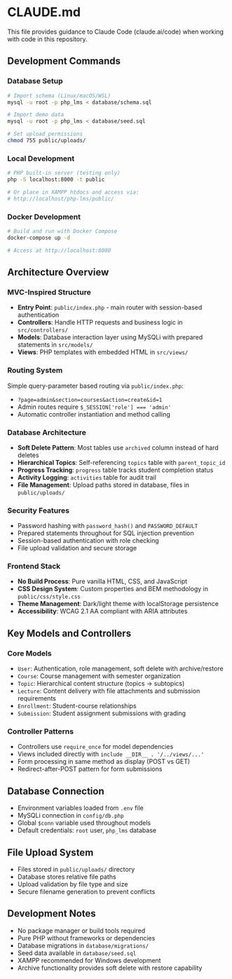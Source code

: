 # CLAUDE.md

This file provides guidance to Claude Code (claude.ai/code) when working with code in this repository.

## Development Commands

### Database Setup
```bash
# Import schema (Linux/macOS/WSL)
mysql -u root -p php_lms < database/schema.sql

# Import demo data
mysql -u root -p php_lms < database/seed.sql

# Set upload permissions
chmod 755 public/uploads/
```

### Local Development
```bash
# PHP built-in server (testing only)
php -S localhost:8000 -t public

# Or place in XAMPP htdocs and access via:
# http://localhost/php-lms/public/
```

### Docker Development
```bash
# Build and run with Docker Compose
docker-compose up -d

# Access at http://localhost:8080
```

## Architecture Overview

### MVC-Inspired Structure
- **Entry Point**: `public/index.php` - main router with session-based authentication
- **Controllers**: Handle HTTP requests and business logic in `src/controllers/`
- **Models**: Database interaction layer using MySQLi with prepared statements in `src/models/`
- **Views**: PHP templates with embedded HTML in `src/views/`

### Routing System
Simple query-parameter based routing via `public/index.php`:
- `?page=admin&section=courses&action=create&id=1`
- Admin routes require `$_SESSION['role'] === 'admin'`
- Automatic controller instantiation and method calling

### Database Architecture
- **Soft Delete Pattern**: Most tables use `archived` column instead of hard deletes
- **Hierarchical Topics**: Self-referencing `topics` table with `parent_topic_id`
- **Progress Tracking**: `progress` table tracks student completion status
- **Activity Logging**: `activities` table for audit trail
- **File Management**: Upload paths stored in database, files in `public/uploads/`

### Security Features
- Password hashing with `password_hash()` and `PASSWORD_DEFAULT`
- Prepared statements throughout for SQL injection prevention
- Session-based authentication with role checking
- File upload validation and secure storage

### Frontend Stack
- **No Build Process**: Pure vanilla HTML, CSS, and JavaScript
- **CSS Design System**: Custom properties and BEM methodology in `public/css/style.css`
- **Theme Management**: Dark/light theme with localStorage persistence
- **Accessibility**: WCAG 2.1 AA compliant with ARIA attributes

## Key Models and Controllers

### Core Models
- `User`: Authentication, role management, soft delete with archive/restore
- `Course`: Course management with semester organization
- `Topic`: Hierarchical content structure (topics → subtopics)
- `Lecture`: Content delivery with file attachments and submission requirements
- `Enrollment`: Student-course relationships
- `Submission`: Student assignment submissions with grading

### Controller Patterns
- Controllers use `require_once` for model dependencies
- Views included directly with `include __DIR__ . '/../views/...'`
- Form processing in same method as display (POST vs GET)
- Redirect-after-POST pattern for form submissions

## Database Connection
- Environment variables loaded from `.env` file
- MySQLi connection in `config/db.php`
- Global `$conn` variable used throughout models
- Default credentials: `root` user, `php_lms` database

## File Upload System
- Files stored in `public/uploads/` directory
- Database stores relative file paths
- Upload validation by file type and size
- Secure filename generation to prevent conflicts

## Development Notes
- No package manager or build tools required
- Pure PHP without frameworks or dependencies
- Database migrations in `database/migrations/`
- Seed data available in `database/seed.sql`
- XAMPP recommended for Windows development
- Archive functionality provides soft delete with restore capability